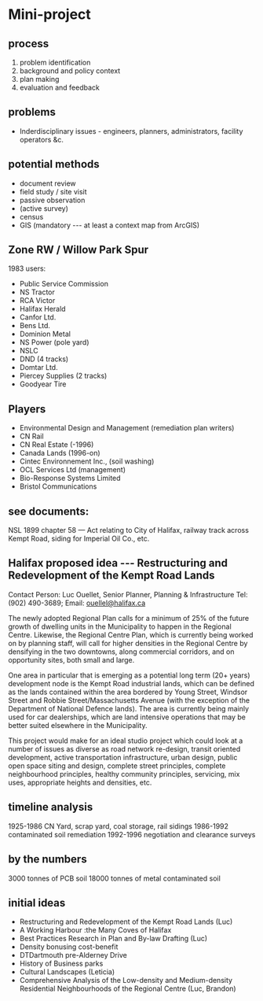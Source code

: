 # Mini-project

## process

1. problem identification
2. background and policy context
3. plan making
4. evaluation and feedback

## problems

* Inderdisciplinary issues - engineers, planners, administrators, facility operators &c.

## potential methods

* document review
* field study / site visit
* passive observation
* (active survey)
* census
* GIS (mandatory --- at least a context map from ArcGIS)

## Zone RW / Willow Park Spur

1983 users:

* Public Service Commission
* NS Tractor
* RCA Victor
* Halifax Herald
* Canfor Ltd.
* Bens Ltd.
* Dominion Metal
* NS Power (pole yard)
* NSLC
* DND (4 tracks)
* Domtar Ltd.
* Piercey Supplies (2 tracks)
* Goodyear Tire 

## Players 

* Environmental Design and Management (remediation plan writers)
* CN Rail
* CN Real Estate (-1996)
* Canada Lands (1996-on)
* Cintec Environnement Inc., (soil washing)
* OCL Services Ltd (management)
* Bio-Response Systems Limited
* Bristol Communications


## see documents:

NSL 1899 chapter   58 — Act relating to City of Halifax, railway track across Kempt Road, siding for Imperial Oil Co., etc. 

## Halifax proposed idea --- Restructuring and Redevelopment of the Kempt Road Lands

Contact Person: Luc Ouellet, Senior Planner, Planning & Infrastructure Tel: (902) 490-3689; Email: ouellel@halifax.ca

The newly adopted Regional Plan calls for a minimum of 25% of the future growth of dwelling units in the Municipality to happen in the Regional Centre. Likewise, the Regional Centre Plan, which is currently being worked on by planning staff, will call for higher densities in the Regional Centre by densifying in the two downtowns, along commercial corridors, and on opportunity sites, both small and large. 
  
One area in particular that is emerging as a potential long term (20+ years) development node is the Kempt Road industrial lands, which can be defined as the lands contained within the area bordered by Young Street, Windsor Street and Robbie Street/Massachusetts Avenue (with the exception of the Department of National Defence lands). The area is currently being mainly used for car dealerships, which are land intensive operations that may be better suited elsewhere in the Municipality.

This project would make for an ideal studio project which could look at a number of issues as
diverse as road network re-design, transit oriented development, active transportation
infrastructure, urban design, public open space siting and design, complete street principles,
complete neighbourhood principles, healthy community principles, servicing, mix uses,
appropriate heights and densities, etc.

## timeline analysis

1925-1986 CN Yard, scrap yard, coal storage, rail sidings 
1986-1992 contaminated soil remediation
1992-1996 negotiation and clearance surveys

## by the numbers

3000 tonnes of PCB soil
18000 tonnes of metal contaminated soil
## initial ideas

* Restructuring and Redevelopment of the Kempt Road Lands (Luc)
* A Working Harbour :the Many Coves of Halifax
* Best Practices Research in Plan and By-law Drafting (Luc)
* Density bonusing cost-benefit
* DTDartmouth pre-Alderney Drive
* History of Business parks
* Cultural Landscapes (Leticia)
* Comprehensive Analysis of the Low-density and Medium-density Residential Neighbourhoods of the Regional Centre (Luc, Brandon)
